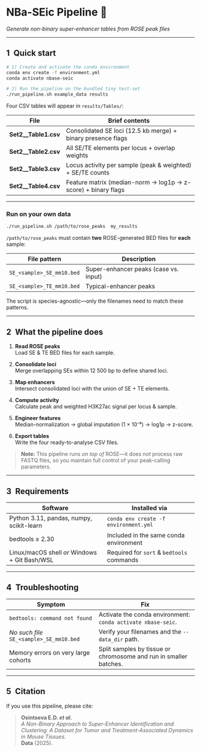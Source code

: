 # NBa-SEic Pipeline 🧬  
*Generate non-binary super-enhancer tables from ROSE peak files*

---

## 1 Quick start

```bash
# 1) Create and activate the conda environment
conda env create -f environment.yml
conda activate nbase-seic

# 2) Run the pipeline on the bundled tiny test-set
./run_pipeline.sh example_data results
```

Four CSV tables will appear in `results/Tables/`:

| File                | Brief contents                                                         |
|---------------------|------------------------------------------------------------------------|
| **Set2__Table1.csv** | Consolidated SE loci (12.5 kb merge) + binary presence flags          |
| **Set2__Table2.csv** | All SE/TE elements per locus + overlap weights                        |
| **Set2__Table3.csv** | Locus activity per sample (peak & weighted) + SE/TE counts            |
| **Set2__Table4.csv** | Feature matrix (median-norm → log1p → z-score) + binary flags        |

---

### Run on your own data

```bash
./run_pipeline.sh /path/to/rose_peaks  my_results
```

`/path/to/rose_peaks` must contain **two** ROSE-generated BED files for **each** sample:

| File pattern                  | Description                              |
|-------------------------------|------------------------------------------|
| `SE_<sample>_SE_mm10.bed`     | Super-enhancer peaks (case vs. input)    |
| `SE_<sample>_TE_mm10.bed`     | Typical-enhancer peaks                   |

The script is species-agnostic—only the filenames need to match these patterns.

---

## 2 What the pipeline does

1. **Read ROSE peaks**  
   Load SE & TE BED files for each sample.  

2. **Consolidate loci**  
   Merge overlapping SEs within 12 500 bp to define shared loci.  

3. **Map enhancers**  
   Intersect consolidated loci with the union of SE + TE elements.  

4. **Compute activity**  
   Calculate peak and weighted H3K27ac signal per locus & sample.  

5. **Engineer features**  
   Median-normalization → global imputation (1 × 10⁻⁶) → log1p → z-score.  

6. **Export tables**  
   Write the four ready-to-analyse CSV files.

> **Note:** This pipeline runs *on top of* ROSE—it does *not* process raw FASTQ files, so you maintain full control of your peak-calling parameters.

---

## 3 Requirements

| Software                                     | Installed via                                |
|----------------------------------------------|----------------------------------------------|
| Python 3.11, pandas, numpy, scikit-learn      | `conda env create -f environment.yml`         |
| bedtools ≥ 2.30                              | Included in the same conda environment       |
| Linux/macOS shell *or* Windows + Git Bash/WSL | Required for `sort` & `bedtools` commands     |

---

## 4 Troubleshooting

| Symptom                                         | Fix                                                                 |
|-------------------------------------------------|---------------------------------------------------------------------|
| `bedtools: command not found`                   | Activate the conda environment: `conda activate nbase-seic`.        |
| *No such file* `SE_<sample>_SE_mm10.bed`        | Verify your filenames and the `--data_dir` path.                    |
| Memory errors on very large cohorts             | Split samples by tissue or chromosome and run in smaller batches.   |

---

## 5 Citation

If you use this pipeline, please cite:

> **Osintseva E.D. _et al._**  
> _A Non-Binary Approach to Super-Enhancer Identification and Clustering: A Dataset for Tumor and Treatment-Associated Dynamics in Mouse Tissues._  
> **Data** (2025).
